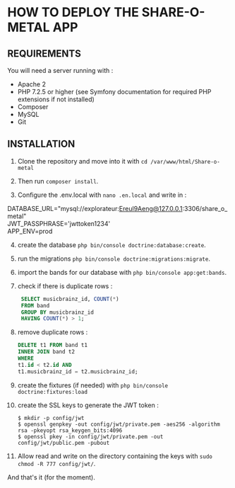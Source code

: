 # HOW TO DEPLOY THE SHARE-O-METAL APP

## REQUIREMENTS

You will need a server running with : 

- Apache 2
- PHP 7.2.5 or higher (see Symfony documentation for required PHP extensions if not installed)
- Composer
- MySQL
- Git

## INSTALLATION

1. Clone the repository and move into it with `cd /var/www/html/Share-o-metal`

2. Then run `composer install`.

3. Configure the .env.local with `nano .en.local` and write in : 

DATABASE_URL="mysql://explorateur:Ereul9Aeng@127.0.0.1:3306/share_o_metal" <br />
JWT_PASSPHRASE='jwttoken1234' <br />
APP_ENV=prod <br />

4. create the database `php bin/console doctrine:database:create`.

5. run the migrations `php bin/console doctrine:migrations:migrate`.

6. import the bands for our database with `php bin/console app:get:bands`.

7. check if there is duplicate rows :
   
   ```sql
    SELECT musicbrainz_id, COUNT(*)
    FROM band
    GROUP BY musicbrainz_id
    HAVING COUNT(*) > 1;
   ```
8. remove duplicate rows :

     ```sql
    DELETE t1 FROM band t1
    INNER JOIN band t2 
    WHERE 
    t1.id < t2.id AND 
    t1.musicbrainz_id = t2.musicbrainz_id;
   ```
9. create the fixtures (if needed) with `php bin/console doctrine:fixtures:load`

10. create the SSL keys to generate the JWT token :

    ```
    $ mkdir -p config/jwt
    $ openssl genpkey -out config/jwt/private.pem -aes256 -algorithm rsa -pkeyopt rsa_keygen_bits:4096
    $ openssl pkey -in config/jwt/private.pem -out config/jwt/public.pem -pubout
    ```

11. Allow read and write on the directory containing the keys with `sudo chmod -R 777 config/jwt/`.

And that's it (for the moment).